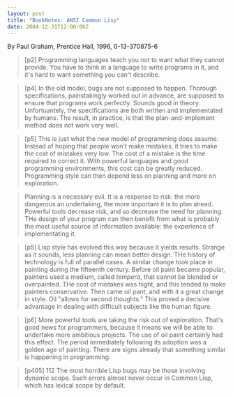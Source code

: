```yaml
---
layout: post
title: "BookNotes: ANSI Common Lisp"
date: 2004-12-31T12:00:00Z
---
```

By Paul Graham, Prentice Hall, 1996, 0-13-370875-6

> 
> [p2] Programming languages teach you not to want what they cannot
> provide.  You have to think in a language to write programs in it,
> and it's hard to want something you can't describe.



> [p4] In the old model, bugs are not supposed to happen.  Thorough
> specifications, painstakingly worked out in advance, are supposed to
> ensure that programs work perfectly.  Sounds good in theory.
> Unfortuantely, the specifications are both written and implementated
> by humans.  The result, in practice, is that the plan-and-implement
> method does not work very well.



> [p5] This is just what the new model of programming does assume.
> Instead of hoping that people won't make mistakes, it tries to make
> the cost of mistakes very low.  The cost of a mistake is the time
> required to correct it.  With powerful languages and good programming
> environments, this cost can be greatly reduced.  Programming style
> can then depend less on planning and more on exploration.



> Planning is a necessary evil.  It is a response to risk: the more
> dangerous an undertaking, the more important it is to plan ahead.
> Powerful tools decrease risk, and so decrease the need for planning.
> THe design of your program can then benefit from what is probably the
> most useful source of information available: the experience of
> implementating it.



> [p5] Lisp style has evolved this way because it yields results.
> Strange as it sounds, less planning can mean better design.  THe
> history of technology is full of parallel cases. A similar change
> took place in painting during the fifteenth century.  Before oil
> paint became popular, painters used a medium, called _tempera_,
> that cannot be blended or overpainted.  THe cost of mistakes was
> hight, and this tended to make painters conservative.  Then came oil
> pant, and with it a great change in style.  Oil "allows for second
> thoughts." This proved a decisive advantage in dealing with difficult
> subjects like the human figure.



> [p6] More powerful tools are taking the risk out of exploration.
> That's good news for programmers, because it means we will be able to
> undertake more ambitious projects.  The use of oil paint certainly
> had this effect.  The period immediately following its adoption was a
> golden age of painting.  There are signs already that something
> similar is happening in programming.



> [p405] 112 The most horrible Lisp bugs may be those involving
> dynamic scope.  Such errors almost never occur in Common Lisp, which
> has lexical scope by default.
> 




